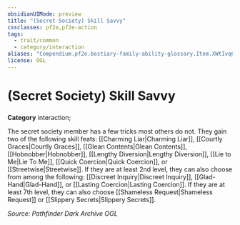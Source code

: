 ```yaml
---
obsidianUIMode: preview
title: "(Secret Society) Skill Savvy"
cssclasses: pf2e,pf2e-action
tags:
  - trait/common
  - category/interaction
aliases: "Compendium.pf2e.bestiary-family-ability-glossary.Item.XWtIvqCWmg8Tfr1N"
license: OGL
---
```

# (Secret Society) Skill Savvy

### 

**Category** interaction; 




The secret society member has a few tricks most others do not. They gain two of the following skill feats: [[Charming Liar|Charming Liar]], [[Courtly Graces|Courtly Graces]], [[Glean Contents|Glean Contents]], [[Hobnobber|Hobnobber]], [[Lengthy Diversion|Lengthy Diversion]], [[Lie to Me|Lie To Me]], [[Quick Coercion|Quick Coercion]], or [[Streetwise|Streetwise]]. If they are at least 2nd level, they can also choose from among the following: [[Discreet Inquiry|Discreet Inquiry]], [[Glad-Hand|Glad-Hand]], or [[Lasting Coercion|Lasting Coercion]]. If they are at least 7th level, they can also choose [[Shameless Request|Shameless Request]] or [[Slippery Secrets|Slippery Secrets]].

*Source: Pathfinder Dark Archive*
*OGL*